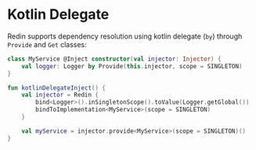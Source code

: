 # Kotlin Delegate

Redin supports dependency resolution using kotlin delegate (`by`) through `Provide` and `Get` classes:

```kotlin
class MyService @Inject constructor(val injector: Injector) {
    val logger: Logger by Provide(this.injector, scope = SINGLETON)
}

fun kotlinDelegateInject() {
    val injector = Redin {
        bind<Logger>().inSingletonScope().toValue(Logger.getGlobal())
        bindToImplementation<MyService>(scope = SINGLETON)
    }

    val myService = injector.provide<MyService>(scope = SINGLETON)()
}
```
